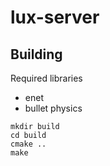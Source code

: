 # lux-server

## Building

Required libraries
  * enet
  * bullet physics

```
mkdir build
cd build
cmake ..
make
```
